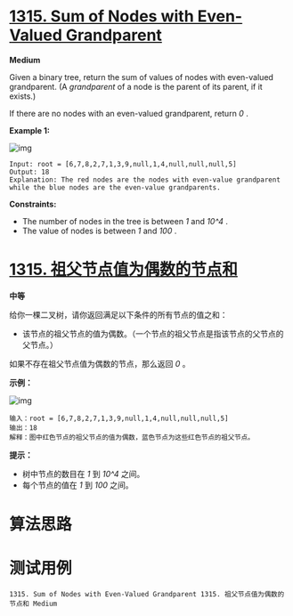 # [1315. Sum of Nodes with Even-Valued Grandparent][enTitle]

**Medium**

Given a binary tree, return the sum of values of nodes with even-valued grandparent. (A  *grandparent*  of a node is the parent of its parent, if it exists.)

If there are no nodes with an even-valued grandparent, return  *0* .



**Example 1:** 

![img](https://assets.leetcode.com/uploads/2019/07/24/1473_ex1.png)

```
Input: root = [6,7,8,2,7,1,3,9,null,1,4,null,null,null,5]
Output: 18
Explanation: The red nodes are the nodes with even-value grandparent while the blue nodes are the even-value grandparents.

```



**Constraints:** 

- The number of nodes in the tree is between  *1*  and  *10^4* . 
- The value of nodes is between  *1*  and  *100* .


# [1315. 祖父节点值为偶数的节点和][cnTitle]

**中等**

给你一棵二叉树，请你返回满足以下条件的所有节点的值之和：

- 该节点的祖父节点的值为偶数。（一个节点的祖父节点是指该节点的父节点的父节点。）

如果不存在祖父节点值为偶数的节点，那么返回  *0*  。



**示例：** 

![img](https://assets.leetcode-cn.com/aliyun-lc-upload/uploads/2020/01/10/1473_ex1.png)

```
输入：root = [6,7,8,2,7,1,3,9,null,1,4,null,null,null,5]
输出：18
解释：图中红色节点的祖父节点的值为偶数，蓝色节点为这些红色节点的祖父节点。

```



**提示：** 

- 树中节点的数目在  *1*  到  *10^4*  之间。 
- 每个节点的值在  *1*  到  *100*  之间。




# 算法思路

# 测试用例
```
1315. Sum of Nodes with Even-Valued Grandparent 1315. 祖父节点值为偶数的节点和 Medium
```

[enTitle]: https://leetcode.com/problems/sum-of-nodes-with-even-valued-grandparent/
[cnTitle]: https://leetcode-cn.com/problems/sum-of-nodes-with-even-valued-grandparent/
